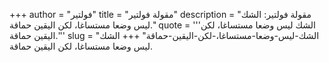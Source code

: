 +++
author = "فولتير"
title = "مقولة فولتير"
description = "مقولة فولتير: الشك ليس وضعا مستساغا، لكن اليقين حماقة."
quote = '''الشك ليس وضعا مستساغا، لكن اليقين حماقة.'''
slug = "الشك-ليس-وضعا-مستساغا،-لكن-اليقين-حماقة"
+++
الشك ليس وضعا مستساغا، لكن اليقين حماقة.
